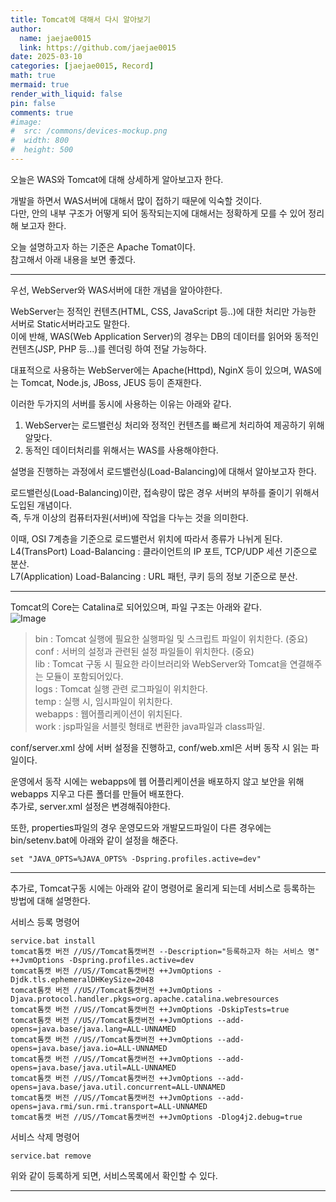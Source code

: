 ```yaml
---
title: Tomcat에 대해서 다시 알아보기
author:
  name: jaejae0015
  link: https://github.com/jaejae0015
date: 2025-03-10
categories: [jaejae0015, Record]
math: true
mermaid: true
render_with_liquid: false
pin: false
comments: true
#image:
#  src: /commons/devices-mockup.png
#  width: 800
#  height: 500
---
```


오늘은 WAS와 Tomcat에 대해 상세하게 알아보고자 한다.  

개발을 하면서 WAS서버에 대해서 많이 접하기 때문에 익숙할 것이다.   
다만, 안의 내부 구조가 어떻게 되어 동작되는지에 대해서는 정확하게 모를 수 있어 정리해 보고자 한다.   


오늘 설명하고자 하는 기준은 Apache Tomat이다.  
참고해서 아래 내용을 보면 좋겠다.  


---   

우선, WebServer와 WAS서버에 대한 개념을 알아야한다.   

WebServer는 정적인 컨텐츠(HTML, CSS, JavaScript 등..)에 대한 처리만 가능한 서버로 Static서버라고도 말한다.   
이에 반해, WAS(Web Application Server)의 경우는 DB의 데이터를 읽어와 동적인 컨텐츠(JSP, PHP 등...)를 렌더링 하여 전달 가능하다.   

대표적으로 사용하는 WebServer에는 Apache(Httpd), NginX 등이 있으며, WAS에는 Tomcat, Node.js, JBoss, JEUS 등이 존재한다.   

이러한 두가지의 서버를 동시에 사용하는 이유는 아래와 같다.
1) WebServer는 로드밸런싱 처리와 정적인 컨텐츠를 빠르게 처리하여 제공하기 위해 알맞다.
2) 동적인 데이터처리를 위해서는 WAS를 사용해야한다.  


설명을 진행하는 과정에서 로드밸런싱(Load-Balancing)에 대해서 알아보고자 한다.   

로드밸런싱(Load-Balancing)이란, 접속량이 많은 경우 서버의 부하를 줄이기 위해서 도입된 개념이다.   
즉, 두개 이상의 컴퓨터자원(서버)에 작업을 다누는 것을 의미한다.   

이때, OSI 7계층을 기준으로 로드밸런서 위치에 따라서 종류가 나뉘게 된다.   
L4(TransPort) Load-Balancing : 클라이언트의 IP 포트, TCP/UDP 세션 기준으로 분산.   
L7(Application) Load-Balancing : URL 패턴, 쿠키 등의 정보 기준으로 분산.   

---   

Tomcat의 Core는 Catalina로 되어있으며, 파일 구조는 아래와 같다.   
![Image](https://github.com/user-attachments/assets/c3865e82-a934-4eb8-b94c-1bdac4d8d87c)   

> bin : Tomcat 실행에 필요한 실행파일 및 스크립트 파일이 위치한다. (중요)   
> conf : 서버의 설정과 관련된 설정 파일들이 위치한다. (중요)   
> lib : Tomcat 구동 시 필요한 라이브러리와 WebServer와 Tomcat을 연결해주는 모듈이 포함되어있다.   
> logs : Tomcat 실행 관련 로그파일이 위치한다.   
> temp : 실행 시, 임시파일이 위치한다.   
> webapps : 웹어플리케이션이 위치된다.   
> work : jsp파일을 서블릿 형태로 변환한 java파일과 class파일.   

conf/server.xml 상에 서버 설정을 진행하고, conf/web.xml은 서버 동작 시 읽는 파일이다.   

운영에서 동작 시에는 webapps에 웹 어플리케이션을 배포하지 않고 보안을 위해 webapps 지우고 다른 폴더를 만들어 배포한다.  
추가로, server.xml 설정은 변경해줘야한다.   

또한, properties파일의 경우 운영모드와 개발모드파일이 다른 경우에는 bin/setenv.bat에 아래와 같이 설정을 해준다.   
```   
set "JAVA_OPTS=%JAVA_OPTS% -Dspring.profiles.active=dev"
```   

---

추가로, Tomcat구동 시에는 아래와 같이 명령어로 올리게 되는데 서비스로 등록하는 방법에 대해 설명한다.   

서비스 등록 명령어   

```   
service.bat install
tomcat톰캣 버전 //US//Tomcat톰캣버전 --Description="등록하고자 하는 서비스 명" ++JvmOptions -Dspring.profiles.active=dev
tomcat톰캣 버전 //US//Tomcat톰캣버전 ++JvmOptions -Djdk.tls.ephemeralDHKeySize=2048
tomcat톰캣 버전 //US//Tomcat톰캣버전 ++JvmOptions -Djava.protocol.handler.pkgs=org.apache.catalina.webresources
tomcat톰캣 버전 //US//Tomcat톰캣버전 ++JvmOptions -DskipTests=true
tomcat톰캣 버전 //US//Tomcat톰캣버전 ++JvmOptions --add-opens=java.base/java.lang=ALL-UNNAMED 
tomcat톰캣 버전 //US//Tomcat톰캣버전 ++JvmOptions --add-opens=java.base/java.io=ALL-UNNAMED 
tomcat톰캣 버전 //US//Tomcat톰캣버전 ++JvmOptions --add-opens=java.base/java.util=ALL-UNNAMED 
tomcat톰캣 버전 //US//Tomcat톰캣버전 ++JvmOptions --add-opens=java.base/java.util.concurrent=ALL-UNNAMED 
tomcat톰캣 버전 //US//Tomcat톰캣버전 ++JvmOptions --add-opens=java.rmi/sun.rmi.transport=ALL-UNNAMED
tomcat톰캣 버전 //US//Tomcat톰캣버전 ++JvmOptions -Dlog4j2.debug=true

```   

서비스 삭제 명령어   

```
service.bat remove
```   


위와 같이 등록하게 되면, 서비스목록에서 확인할 수 있다.   




--- 